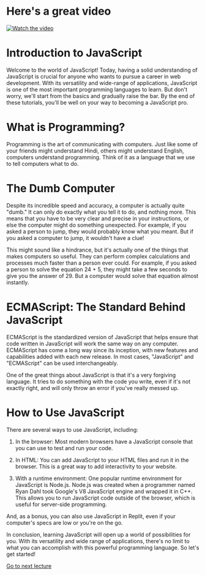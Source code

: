 # Here's a great video

[![Watch the video](https://img.youtube.com/vi/ER9SspLe4Hg/0.jpg)](https://www.youtube.com/embed/ER9SspLe4Hg)

# Introduction to JavaScript
Welcome to the world of JavaScript! Today, having a solid understanding of JavaScript is crucial for anyone who wants to pursue a career in web development. With its versatility and wide-range of applications, JavaScript is one of the most important programming languages to learn. But don't worry, we'll start from the basics and gradually raise the bar. By the end of these tutorials, you'll be well on your way to becoming a JavaScript pro.

# What is Programming?
Programming is the art of communicating with computers. Just like some of your friends might understand Hindi, others might understand English, computers understand programming. Think of it as a language that we use to tell computers what to do.

# The Dumb Computer
Despite its incredible speed and accuracy, a computer is actually quite "dumb." It can only do exactly what you tell it to do, and nothing more. This means that you have to be very clear and precise in your instructions, or else the computer might do something unexpected. For example, if you asked a person to jump, they would probably know what you meant. But if you asked a computer to jump, it wouldn't have a clue!

This might sound like a hindrance, but it's actually one of the things that makes computers so useful. They can perform complex calculations and processes much faster than a person ever could. For example, if you asked a person to solve the equation 24 + 5, they might take a few seconds to give you the answer of 29. But a computer would solve that equation almost instantly.

# ECMAScript: The Standard Behind JavaScript
ECMAScript is the standardized version of JavaScript that helps ensure that code written in JavaScript will work the same way on any computer. ECMAScript has come a long way since its inception, with new features and capabilities added with each new release. In most cases, "JavaScript" and "ECMAScript" can be used interchangeably.

One of the great things about JavaScript is that it's a very forgiving language. It tries to do something with the code you write, even if it's not exactly right, and will only throw an error if you've really messed up.

# How to Use JavaScript
There are several ways to use JavaScript, including:

1. In the browser: Most modern browsers have a JavaScript console that you can use to test and run your code.

2. In HTML: You can add JavaScript to your HTML files and run it in the browser. This is a great way to add interactivity to your website.

3. With a runtime environment: One popular runtime environment for JavaScript is Node.js. Node.js was created when a programmer named Ryan Dahl took Google's V8 JavaScript engine and wrapped it in C++. This allows you to run JavaScript code outside of the browser, which is useful for server-side programming.

And, as a bonus, you can also use JavaScript in Replit, even if your computer's specs are low or you're on the go.

In conclusion, learning JavaScript will open up a world of possibilities for you. With its versatility and wide range of applications, there's no limit to what you can accomplish with this powerful programming language. So let's get started!

[Go to next lecture](https://replit.com/@codewithharry/02Variables?v=1#index.js)
